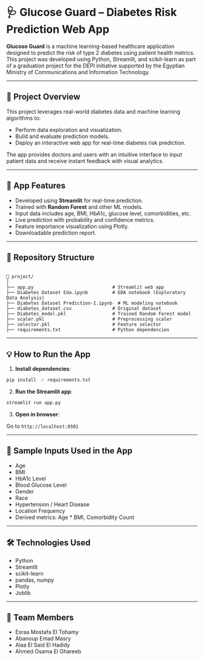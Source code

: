 # 🩺 Glucose Guard – Diabetes Risk Prediction Web App

**Glucose Guard** is a machine learning-based healthcare application designed to predict the risk of type 2 diabetes using patient health metrics.  
This project was developed using Python, Streamlit, and scikit-learn as part of a graduation project for the DEPI initiative supported by the Egyptian Ministry of Communications and Information Technology.

---

## 📌 Project Overview

This project leverages real-world diabetes data and machine learning algorithms to:

- Perform data exploration and visualization.
- Build and evaluate prediction models.
- Deploy an interactive web app for real-time diabetes risk prediction.

The app provides doctors and users with an intuitive interface to input patient data and receive instant feedback with visual analytics.

---

## 🚀 App Features

- Developed using **Streamlit** for real-time prediction.
- Trained with **Random Forest** and other ML models.
- Input data includes age, BMI, HbA1c, glucose level, comorbidities, etc.
- Live prediction with probability and confidence metrics.
- Feature importance visualization using Plotly.
- Downloadable prediction report.

---

## 📂 Repository Structure

```

📁 project/
│
├── app.py                             # Streamlit web app
├── Diabetes Dataset Eda.ipynb         # EDA notebook (Exploratory Data Analysis)
├── Diabetes Dataset Prediction-1.ipynb  # ML modeling notebook
├── diabetes_dataset.csv               # Original dataset
├── Diabetes_model.pkl                 # Trained Random Forest model
├── scaler.pkl                         # Preprocessing scaler
├── selector.pkl                       # Feature selector
├── requirements.txt                   # Python dependencies

````

---

## 💡 How to Run the App

1. **Install dependencies**:

```bash
pip install -r requirements.txt
````

2. **Run the Streamlit app**:

```bash
streamlit run app.py
```

3. **Open in browser**:

Go to `http://localhost:8501`

---

## 🧪 Sample Inputs Used in the App

* Age
* BMI
* HbA1c Level
* Blood Glucose Level
* Gender
* Race
* Hypertension / Heart Disease
* Location Frequency
* Derived metrics: Age \* BMI, Comorbidity Count

---

## 🛠 Technologies Used

* Python
* Streamlit
* scikit-learn
* pandas, numpy
* Plotly
* Joblib

---

## 👥 Team Members

* Esraa Mostafa El Tohamy
* Abanoup Emad Masry
* Alaa El Said El Hadidy
* Ahmed Osama El Ghareeb
